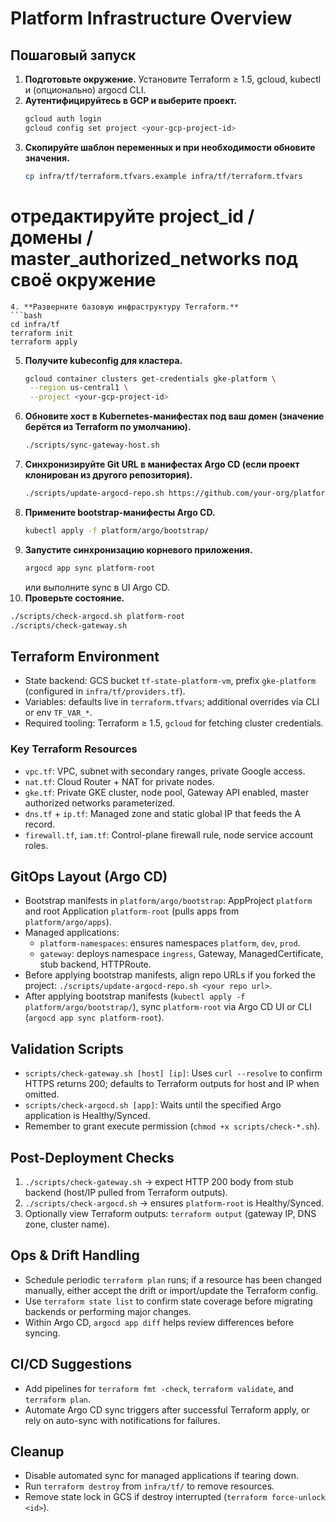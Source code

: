 # Platform Infrastructure Overview

## Пошаговый запуск
1. **Подготовьте окружение.** Установите Terraform ≥ 1.5, gcloud, kubectl и (опционально) argocd CLI.
2. **Аутентифицируйтесь в GCP и выберите проект.**
   ```bash
   gcloud auth login
   gcloud config set project <your-gcp-project-id>
   ```
3. **Скопируйте шаблон переменных и при необходимости обновите значения.**
   ```bash
   cp infra/tf/terraform.tfvars.example infra/tf/terraform.tfvars
  # отредактируйте project_id / домены / master_authorized_networks под своё окружение
   ```
4. **Разверните базовую инфраструктуру Terraform.**
   ```bash
   cd infra/tf
   terraform init
   terraform apply
   ```
5. **Получите kubeconfig для кластера.**
   ```bash
   gcloud container clusters get-credentials gke-platform \
    --region us-central1 \
    --project <your-gcp-project-id>
   ```
6. **Обновите хост в Kubernetes-манифестах под ваш домен (значение берётся из Terraform по умолчанию).**
   ```bash
   ./scripts/sync-gateway-host.sh
   ```
7. **Синхронизируйте Git URL в манифестах Argo CD (если проект клонирован из другого репозитория).**
   ```bash
   ./scripts/update-argocd-repo.sh https://github.com/your-org/platform-repo.git
   ```
8. **Примените bootstrap-манифесты Argo CD.**
   ```bash
   kubectl apply -f platform/argo/bootstrap/
   ```
9. **Запустите синхронизацию корневого приложения.**
   ```bash
   argocd app sync platform-root
   ```
   или выполните sync в UI Argo CD.
10. **Проверьте состояние.**
   ```bash
   ./scripts/check-argocd.sh platform-root
   ./scripts/check-gateway.sh
   ```

## Terraform Environment
- State backend: GCS bucket `tf-state-platform-vm`, prefix `gke-platform` (configured in `infra/tf/providers.tf`).
- Variables: defaults live in `terraform.tfvars`; additional overrides via CLI or env `TF_VAR_*`.
- Required tooling: Terraform ≥ 1.5, `gcloud` for fetching cluster credentials.

### Key Terraform Resources
- `vpc.tf`: VPC, subnet with secondary ranges, private Google access.
- `nat.tf`: Cloud Router + NAT for private nodes.
- `gke.tf`: Private GKE cluster, node pool, Gateway API enabled, master authorized networks parameterized.
- `dns.tf` + `ip.tf`: Managed zone and static global IP that feeds the A record.
- `firewall.tf`, `iam.tf`: Control-plane firewall rule, node service account roles.

## GitOps Layout (Argo CD)
- Bootstrap manifests in `platform/argo/bootstrap`: AppProject `platform` and root Application `platform-root` (pulls apps from `platform/argo/apps`).
- Managed applications:
  - `platform-namespaces`: ensures namespaces `platform`, `dev`, `prod`.
  - `gateway`: deploys namespace `ingress`, Gateway, ManagedCertificate, stub backend, HTTPRoute.
- Before applying bootstrap manifests, align repo URLs if you forked the project: `./scripts/update-argocd-repo.sh <your repo url>`.
- After applying bootstrap manifests (`kubectl apply -f platform/argo/bootstrap/`), sync `platform-root` via Argo CD UI or CLI (`argocd app sync platform-root`).

## Validation Scripts
- `scripts/check-gateway.sh [host] [ip]`: Uses `curl --resolve` to confirm HTTPS returns 200; defaults to Terraform outputs for host and IP when omitted.
- `scripts/check-argocd.sh [app]`: Waits until the specified Argo application is Healthy/Synced.
- Remember to grant execute permission (`chmod +x scripts/check-*.sh`).

## Post-Deployment Checks
1. `./scripts/check-gateway.sh` → expect HTTP 200 body from stub backend (host/IP pulled from Terraform outputs).
2. `./scripts/check-argocd.sh` → ensures `platform-root` is Healthy/Synced.
3. Optionally view Terraform outputs: `terraform output` (gateway IP, DNS zone, cluster name).

## Ops & Drift Handling
- Schedule periodic `terraform plan` runs; if a resource has been changed manually, either accept the drift or import/update the Terraform config.
- Use `terraform state list` to confirm state coverage before migrating backends or performing major changes.
- Within Argo CD, `argocd app diff` helps review differences before syncing.

## CI/CD Suggestions
- Add pipelines for `terraform fmt -check`, `terraform validate`, and `terraform plan`.
- Automate Argo CD sync triggers after successful Terraform apply, or rely on auto-sync with notifications for failures.

## Cleanup
- Disable automated sync for managed applications if tearing down.
- Run `terraform destroy` from `infra/tf/` to remove resources.
- Remove state lock in GCS if destroy interrupted (`terraform force-unlock <id>`).
